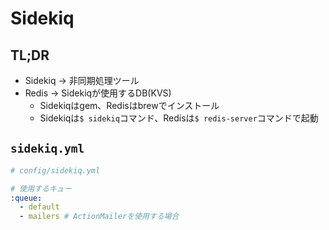 # Sidekiq
## TL;DR
- Sidekiq -> 非同期処理ツール
- Redis -> Sidekiqが使用するDB(KVS)
  - Sidekiqはgem、Redisはbrewでインストール
  - Sidekiqは`$ sidekiq`コマンド、Redisは`$ redis-server`コマンドで起動

## `sidekiq.yml`
```yml
# config/sidekiq.yml

# 使用するキュー
:queue:
  - default
  - mailers # ActionMailerを使用する場合
```
